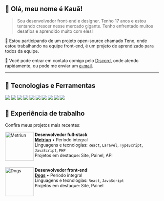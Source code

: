 ## 💙 Olá, meu nome é **Kauã!**

> Sou desenvolvedor front-end e designer. Tenho 17 anos e estou tentando crescer nesse mercado gigante. Tenho enfrentado muitos desafios e aprendido muito com eles!

🔭 Estou participando de um projeto open-source chamado Teno, onde estou trabalhando na equipe front-end, é um projeto de aprendizado para todos da equipe.

💬 Você pode entrar em contato comigo pelo [Discord](https://discordapp.com/users/668849866805477398), onde atendo rapidamente, ou pode me enviar um [e-mail](mailto:kauacomtil021@gmail.com).

----

## :rocket: Tecnologias e Ferramentas

<span><img src="https://img.shields.io/badge/HTML-239120?style=for-the-badge&logo=html5&logoColor=white"></span>
<span><img src="https://img.shields.io/badge/CSS-239120?&style=for-the-badge&logo=css3&logoColor=white"></span>
<span><img src="https://img.shields.io/badge/JavaScript-F7DF1E?style=for-the-badge&logo=javascript&logoColor=black"></span>
<span><img src="https://img.shields.io/badge/PHP-777BB4?style=for-the-badge&logo=php&logoColor=white"></span>
<span><img src="https://img.shields.io/badge/React-20232A?style=for-the-badge&logo=react&logoColor=61DAFB"></span>
<span><img src="https://img.shields.io/badge/Vue.js-35495E?style=for-the-badge&logo=vue.js&logoColor=4FC08D"></span>
<span><img src="https://img.shields.io/badge/Tailwind_CSS-38B2AC?style=for-the-badge&logo=tailwind-css&logoColor=white"></span>
<span><img src="https://img.shields.io/badge/MySQL-00000F?style=for-the-badge&logo=mysql&logoColor=white"></span>
<span><img src="https://img.shields.io/badge/Git-E34F26?style=for-the-badge&logo=git&logoColor=white"></span>
<span><img src="https://img.shields.io/badge/Linux-E34F26?style=for-the-badge&logo=linux&logoColor=black"></span>

## 📂 Experiência de trabalho
Confira meus projetos mais recentes:

<img align="left" height="94px" width="94px" alt="Metriun" src="https://metriun.com/favicon.ico"/>

**Desenvolvedor full-stack** \
[**Metriun**](https://www.spacex.com/) • Período integral \
Linguagens e tecnologias: `React`, `Laravel`, `TypeScript`, `JavaScript`, `PHP` \
Projetos em destaque: Site, Painel, API
<br/>
<br/>

<img align="left" height="94px" width="94px" alt="Dogs" src="https://dogs.kauadev.xyz/dogs.svg"/>

**Desenvolvedor front-end** \
[**Dogs**](https://rocketseat.com.br/) • Período integral \
Linguagens e tecnologias: `React`, `JavaScript` \
Projetos em destaque: Site, Painel
